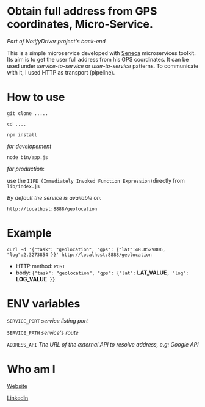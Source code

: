 
# Obtain full address from GPS coordinates, Micro-Service.
*Part of NotifyDriver project's back-end*

This is a simple microservice developed with [Seneca](http://senecajs.org/) microservices toolkit.
Its aim is to get the user full address from his GPS coordinates.
It can be used under *service-to-service*  or *user-to-service* patterns. To communicate with it, I used HTTP as transport (pipeline).

# How to use

`git clone .....`

`cd ....`

`npm install`

*for developement*

`node bin/app.js` 

*for production*:

use the `IIFE (Immediately Invoked Function Expression)`directly from `lib/index.js`


*By default the service is available on:*

`http://localhost:8888/geolocation`



# Example

`curl -d '{"task": "geolocation", "gps": {"lat":48.8529806, "log":2.3273854 }}' http://localhost:8888/geolocation`

- HTTP method: `POST`
- body: `{"task": "geolocation", "gps": {"lat":` **LAT_VALUE**`, "log": `**LOG_VALUE**` }}`

# ENV variables

`SERVICE_PORT` *service listing port*

`SERVICE_PATH` *service's route*

`ADDRESS_API` *The URL of the external API to resolve address, e.g: Google API*

# Who am I

[Website](https://www.kanout.com)

[Linkedin](https://www.linkedin.com/in/faisalkanout/)
